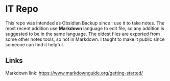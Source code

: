 # IT Repo
This repo was intended as Obsidian Backup since I use it to take notes. The most recent addition use **Markdown** language to edit file, so any addition is suggested to be in the same language. The oldest files are exported from some other notes tools, so not in Markdown. I taught to make it public since someone can find it helpful.

## Links
Markdown link: https://www.markdownguide.org/getting-started/
